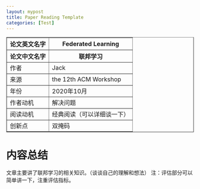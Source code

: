 ```yaml
---
layout: mypost
title: Paper Reading Template
categories: [Test]
---
```


<table border="1">
    <tr>
        <th>论文英文名字</th>
        <th>Federated Learning</th>
    </tr>
    <tr>
        <th>论文中文名字</th>
        <th>联邦学习</th>
    </tr>
    <tr>
        <td>作者</td>
        <td>Jack</td>
    </tr>
    <tr>
        <td>来源</td>
        <td>the 12th ACM Workshop</td>
    </tr>
    <tr>
        <td>年份</td>
        <td>2020年10月</td>
    </tr>
    <tr>
        <td>作者动机</td>
        <td>解决问题</td>
    </tr>
    <tr>
        <td>阅读动机</td>
        <td>经典阅读（可以详细谈一下）</td>
    </tr>
    <tr>
        <td>创新点</td>
        <td>双掩码</td>
    </tr>
</table>

# 内容总结  
文章主要讲了联邦学习的相关知识。（谈谈自己的理解和想法）
注：评估部分可以简单讲一下，注重评估指标。  